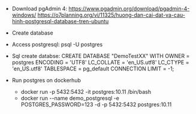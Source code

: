 - Download pgAdmin 4: https://www.pgadmin.org/download/pgadmin-4-windows/
https://o7planning.org/vi/11325/huong-dan-cai-dat-va-cau-hinh-postgresql-database-tren-ubuntu
- Create database
- Access postgresql: psql -U postgres
- Sql create databse:
CREATE DATABASE "DemoTestXX"
    WITH 
    OWNER = postgres
    ENCODING = 'UTF8'
    LC_COLLATE = 'en_US.utf8'
    LC_CTYPE = 'en_US.utf8'
    TABLESPACE = pg_default
    CONNECTION LIMIT = -1;


- Run postgres on dockerhub
    + docker run -p 5432:5432 -it postgres:10.11 /bin/bash
    + docker run --name demo_postgresql -e POSTGRES_PASSWORD=123 -d -p 5432:5432 postgres:10.11
    
    
